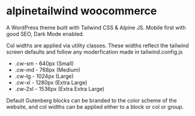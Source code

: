 # alpinetailwind woocommerce
A WordPress theme built with Tailwind CSS &amp; Alpine JS. Mobile first with good SEO, Dark Mode enabled. 

Col widths are applied via utility classes. These widths reflect the tailwind screen defaults and follow any moderfication made in tailwind.config.js 

- .cw-sm  - 640px (Small)
- .cw-md  - 768px (Medium)
- .cw-lg  - 1024px (Large)
- .cw-xl  - 1280px (Extra Large)
- .cw-2xl - 1536px (Extra Extra Large)

Default Gutenberg blocks can be branded to the color scheme of the website, and col widths can be applied either to a block or col or group.
